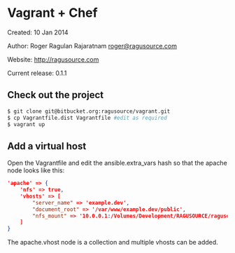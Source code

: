 # Vagrant + Chef

Created: 10 Jan 2014

Author:  Roger Ragulan Rajaratnam <roger@ragusource.com>

Website: http://ragusource.com

Current release: 0.1.1

## Check out the project

```bash
$ git clone git@bitbucket.org:ragusource/vagrant.git
$ cp Vagrantfile.dist Vagrantfile #edit as required
$ vagrant up
```

## Add a virtual host
Open the Vagrantfile and edit the ansible.extra_vars hash so that the apache node looks like this:
```json
'apache' => {
    'nfs' => true,
    'vhosts' => [
        "server_name" => 'example.dev',
        "document_root" => '/var/www/example.dev/public',
        "nfs_mount" => '10.0.0.1:/Volumes/Development/RAGUSOURCE/ragusource-web'
    ]
}
```
The apache.vhost node is a collection and multiple vhosts can be added.
